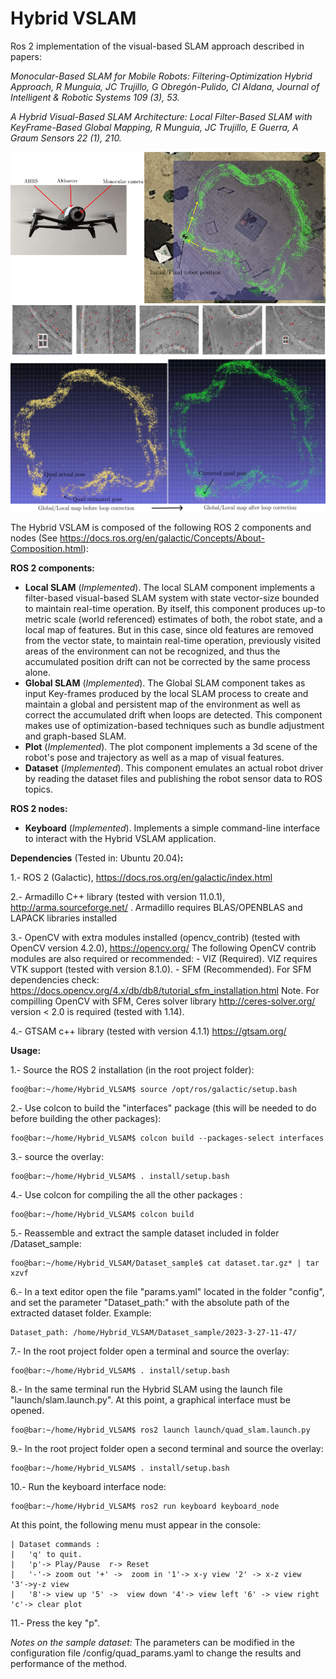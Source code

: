 
# Hybrid VSLAM

Ros 2 implementation of the visual-based SLAM approach described in papers:

*Monocular-Based SLAM for Mobile Robots: Filtering-Optimization Hybrid Approach,
R Munguia, JC Trujillo, G Obregón-Pulido, CI Aldana,
Journal of Intelligent & Robotic Systems 109 (3), 53.* 

*A Hybrid Visual-Based SLAM Architecture: Local Filter-Based SLAM with KeyFrame-Based Global Mapping,
R Munguia, JC Trujillo, E Guerra, A Graum
Sensors 22 (1), 210.*

![](figures/quad_exp.png)
![](figures/quad_exp_2.png)

The Hybrid VSLAM is composed of the following ROS 2 components and nodes (See https://docs.ros.org/en/galactic/Concepts/About-Composition.html):



**ROS 2 components:** 

-  **Local SLAM** (*Implemented*). The local SLAM component implements a filter-based visual-based SLAM system with state vector-size bounded to maintain real-time operation. By itself, this component produces up-to metric scale (world referenced) estimates of both, the robot state, and a local map of features. But in this case, since old features are removed from the vector state, to maintain real-time operation, previously visited areas of the environment can not be recognized, and thus the accumulated position drift can not be corrected by the same process alone.
- **Global SLAM** (*Implemented*). The Global SLAM component takes as input  Key-frames produced by the local SLAM process to create and maintain a global and persistent map of the environment as well as correct the accumulated drift when loops are detected. This component makes use of optimization-based techniques such as bundle adjustment and graph-based SLAM.
- **Plot** (*Implemented*). The plot component implements a 3d scene of the robot's pose and trajectory as well as a map of visual features.
- **Dataset** (*Implemented*). This component emulates an actual robot driver by reading the dataset files and publishing the robot sensor data to ROS topics.

**ROS 2 nodes:**

- **Keyboard** (*Implemented*). Implements a simple command-line interface to interact with the Hybrid VSLAM application.


**Dependencies** (Tested in: Ubuntu 20.04)**:**

1.- ROS 2 (Galactic), https://docs.ros.org/en/galactic/index.html

2.- Armadillo C++ library (tested with version 11.0.1), http://arma.sourceforge.net/ .
    Armadillo requires BLAS/OPENBLAS and LAPACK libraries installed 

3.- OpenCV with extra modules installed (opencv_contrib) (tested with OpenCV version 4.2.0), https://opencv.org/ 
    The following OpenCV contrib modules are also required or recommended:
    - VIZ (Required). VIZ requires VTK support (tested with version 8.1.0).
    - SFM (Recommended). For SFM dependencies check: https://docs.opencv.org/4.x/db/db8/tutorial_sfm_installation.html Note. For compilling OpenCV with SFM, Ceres solver library http://ceres-solver.org/ version < 2.0 is required (tested with 1.14). 

4.- GTSAM c++ library (tested with version 4.1.1) https://gtsam.org/

**Usage:**

1.- Source the ROS 2 installation (in the root project folder):
```
foo@bar:~/home/Hybrid_VLSAM$ source /opt/ros/galactic/setup.bash
```
2.- Use colcon to build the "interfaces" package (this will be needed to do before building the other packages):
```
foo@bar:~/home/Hybrid_VLSAM$ colcon build --packages-select interfaces
```
3.- source the overlay:
```
foo@bar:~/home/Hybrid_VLSAM$ . install/setup.bash
```
4.- Use colcon for compiling the all the other packages  :  
```
foo@bar:~/home/Hybrid_VLSAM$ colcon build
```
5.- Reassemble and extract the sample dataset included in folder /Dataset_sample:
```
foo@bar:~/home/Hybrid_VLSAM/Dataset_sample$ cat dataset.tar.gz* | tar xzvf 
 ```
 6.- In a text editor open the file "params.yaml" located in the folder "config", and set the parameter "Dataset_path:" with the absolute path of the extracted dataset folder. Example:
 ```
 Dataset_path: /home/Hybrid_VLSAM/Dataset_sample/2023-3-27-11-47/
``` 
7.-  In the root project folder open a terminal and source the overlay:
```
foo@bar:~/home/Hybrid_VLSAM$ . install/setup.bash
```
8.- In the same terminal run the Hybrid SLAM using the launch file "launch/slam.launch.py". At this point, a graphical interface must be opened.
```
foo@bar:~/home/Hybrid_VLSAM$ ros2 launch launch/quad_slam.launch.py
```
9.- In the root project folder open a second terminal and source the overlay: 
```
foo@bar:~/home/Hybrid_VLSAM$ . install/setup.bash
```
10.- Run the keyboard interface node:
```
foo@bar:~/home/Hybrid_VLSAM$ ros2 run keyboard keyboard_node
```
At this point, the following menu must appear in the console:
```
| Dataset commands :
|   'q' to quit.
|   'p'-> Play/Pause  r-> Reset
|   '-'-> zoom out '+' ->  zoom in '1'-> x-y view '2' -> x-z view  '3'->y-z view
|   '8'-> view up '5' ->  view down '4'-> view left '6' -> view right  'c'-> clear plot
```
11.- Press the key "p".

*Notes on the sample dataset:* The parameters can be modified in the configuration file /config/quad_params.yaml to change the results and performance of the method. 
